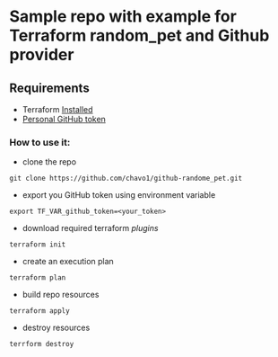 # Sample repo with example for Terraform random_pet  and Github provider

## Requirements

-   Terraform [Installed](https://www.terraform.io/intro/getting-started/install.html)
-   [Personal GitHub token](https://github.com/settings/tokens)

### How to use it:
-   clone the repo
```
git clone https://github.com/chavo1/github-randome_pet.git
```
-   export you GitHub token using environment variable
```
export TF_VAR_github_token=<your_token>
```
-   download required terraform _plugins_
```
terraform init
```
-   create an execution plan
```
terraform plan
```
-   build repo resources
```
terraform apply
```
-   destroy resources
```
terrform destroy
```
